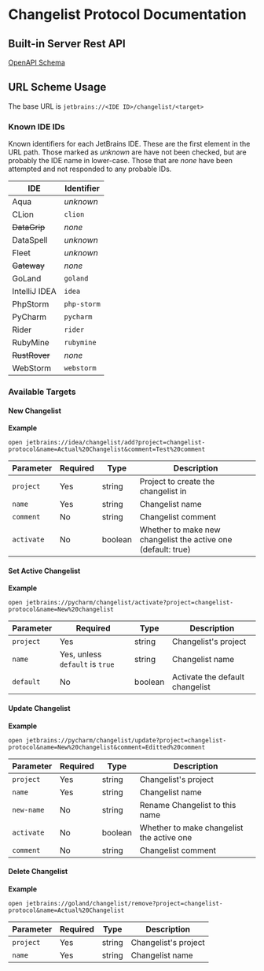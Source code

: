 # Changelist Protocol Documentation

## Built-in Server Rest API

[OpenAPI Schema](./openapi)

## URL Scheme Usage

The base URL is `jetbrains://<IDE ID>/changelist/<target>`

### Known IDE IDs

Known identifiers for each JetBrains IDE. These are the first element in the URL path.
Those marked as _unknown_ are have not been checked, but are probably the IDE name in lower-case.
Those that are _none_ have been attempted and not responded to any probable IDs.

| IDE            | Identifier  |
|----------------|-------------|
| Aqua           | _unknown_   |
| CLion          | `clion`     |
| ~~DataGrip~~   | _none_      |
| DataSpell      | _unknown_   |
| Fleet          | _unknown_   |
| ~~Gateway~~    | _none_      |
| GoLand         | `goland`    |
| IntelliJ IDEA  | `idea`      |
| PhpStorm       | `php-storm` |
| PyCharm        | `pycharm`   |
| Rider          | `rider`     |
| RubyMine       | `rubymine`  |
| ~~RustRover~~  | _none_      |
| WebStorm       | `webstorm`  |

### Available Targets

#### New Changelist

**Example**
```shell
open jetbrains://idea/changelist/add?project=changelist-protocol&name=Actual%20Changelist&comment=Test%20comment
```

| Parameter  | Required | Type    | Description                                                   |
|------------|----------|---------|---------------------------------------------------------------|
| `project`  | Yes      | string  | Project to create the changelist in                           |
| `name`     | Yes      | string  | Changelist name                                               |
| `comment`  | No       | string  | Changelist comment                                            |
| `activate` | No       | boolean | Whether to make new changelist the active one (default: true) |

#### Set Active Changelist

**Example**
```shell
open jetbrains://pycharm/changelist/activate?project=changelist-protocol&name=New%20changelist
```

| Parameter | Required                        | Type    | Description                     |
|-----------|---------------------------------|---------|---------------------------------|
| `project` | Yes                             | string  | Changelist's project            |
| `name`    | Yes, unless `default` is `true` | string  | Changelist name                 |
| `default` | No                              | boolean | Activate the default changelist |

#### Update Changelist

**Example**
```shell
open jetbrains://pycharm/changelist/update?project=changelist-protocol&name=New%20changelist&comment=Editted%20comment
```

| Parameter  | Required | Type    | Description                               |
|------------|----------|---------|-------------------------------------------|
| `project`  | Yes      | string  | Changelist's project                      |
| `name`     | Yes      | string  | Changelist name                           |
| `new-name` | No       | string  | Rename Changelist to this name            |
| `activate` | No       | boolean | Whether to make changelist the active one |
| `comment`  | No       | string  | Changelist comment                        |

#### Delete Changelist

**Example**
```shell
open jetbrains://goland/changelist/remove?project=changelist-protocol&name=Actual%20Changelist
```

| Parameter | Required | Type    | Description          |
|-----------|----------|---------|----------------------|
| `project` | Yes      | string  | Changelist's project |
| `name`    | Yes      | string  | Changelist name      |
